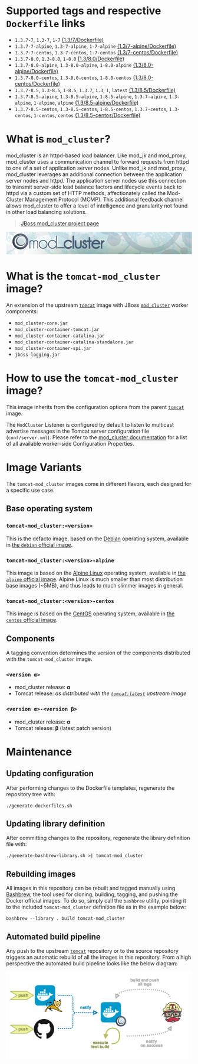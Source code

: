 # Supported tags and respective `Dockerfile` links

* `1.3.7-7`, `1.3-7`, `1-7` [(1.3/7/Dockerfile)](https://github.com/antoineco/tomcat-mod_cluster/blob/dc52e773091b63cfa8e84319bde78ba5f576740e/1.3/7/Dockerfile)
* `1.3.7-7-alpine`, `1.3-7-alpine`, `1-7-alpine` [(1.3/7-alpine/Dockerfile)](https://github.com/antoineco/tomcat-mod_cluster/blob/dc52e773091b63cfa8e84319bde78ba5f576740e/1.3/7-alpine/Dockerfile)
* `1.3.7-7-centos`, `1.3-7-centos`, `1-7-centos` [(1.3/7-centos/Dockerfile)](https://github.com/antoineco/tomcat-mod_cluster/blob/dc52e773091b63cfa8e84319bde78ba5f576740e/1.3/7-centos/Dockerfile)
* `1.3.7-8.0`, `1.3-8.0`, `1-8.0` [(1.3/8.0/Dockerfile)](https://github.com/antoineco/tomcat-mod_cluster/blob/dc52e773091b63cfa8e84319bde78ba5f576740e/1.3/8.0/Dockerfile)
* `1.3.7-8.0-alpine`, `1.3-8.0-alpine`, `1-8.0-alpine` [(1.3/8.0-alpine/Dockerfile)](https://github.com/antoineco/tomcat-mod_cluster/blob/dc52e773091b63cfa8e84319bde78ba5f576740e/1.3/8.0-alpine/Dockerfile)
* `1.3.7-8.0-centos`, `1.3-8.0-centos`, `1-8.0-centos` [(1.3/8.0-centos/Dockerfile)](https://github.com/antoineco/tomcat-mod_cluster/blob/dc52e773091b63cfa8e84319bde78ba5f576740e/1.3/8.0-centos/Dockerfile)
* `1.3.7-8.5`, `1.3-8.5`, `1-8.5`, `1.3.7`, `1.3`, `1`, `latest` [(1.3/8.5/Dockerfile)](https://github.com/antoineco/tomcat-mod_cluster/blob/dc52e773091b63cfa8e84319bde78ba5f576740e/1.3/8.5/Dockerfile)
* `1.3.7-8.5-alpine`, `1.3-8.5-alpine`, `1-8.5-alpine`, `1.3.7-alpine`, `1.3-alpine`, `1-alpine`, `alpine` [(1.3/8.5-alpine/Dockerfile)](https://github.com/antoineco/tomcat-mod_cluster/blob/dc52e773091b63cfa8e84319bde78ba5f576740e/1.3/8.5-alpine/Dockerfile)
* `1.3.7-8.5-centos`, `1.3-8.5-centos`, `1-8.5-centos`, `1.3.7-centos`, `1.3-centos`, `1-centos`, `centos` [(1.3/8.5-centos/Dockerfile)](https://github.com/antoineco/tomcat-mod_cluster/blob/dc52e773091b63cfa8e84319bde78ba5f576740e/1.3/8.5-centos/Dockerfile)

# What is `mod_cluster`?

mod_cluster is an httpd-based load balancer. Like mod_jk and mod_proxy, mod_cluster uses a communication channel to forward requests from httpd to one of a set of application server nodes. Unlike mod_jk and mod_proxy, mod_cluster leverages an additional connection between the application server nodes and httpd. The application server nodes use this connection to transmit server-side load balance factors and lifecycle events back to httpd via a custom set of HTTP methods, affectionately called the Mod-Cluster Management Protocol (MCMP). This additional feedback channel allows mod_cluster to offer a level of intelligence and granularity not found in other load balancing solutions.

> [JBoss mod_cluster project page][mod_cluster]

![JBoss mod_cluster][banner]

# What is the `tomcat-mod_cluster` image?

An extension of the upstream [`tomcat`][docker-tomcat] image with JBoss [`mod_cluster`][mod_cluster] worker components:
* `mod_cluster-core.jar`
* `mod_cluster-container-tomcat.jar`
* `mod_cluster-container-catalina.jar`
* `mod_cluster-container-catalina-standalone.jar`
* `mod_cluster-container-spi.jar`
* `jboss-logging.jar`

# How to use the `tomcat-mod_cluster` image?

This image inherits from the configuration options from the parent [`tomcat`][docker-tomcat] image.

The `ModCluster` Listener is configured by default to listen to multicast advertise messages in the Tomcat server configuration file (`conf/server.xml`). Please refer to the [mod_cluster documentation][mod_cluster-tc-conf] for a list of all available worker-side Configuration Properties.

# Image Variants

The `tomcat-mod_cluster` images come in different flavors, each designed for a specific use case.

## Base operating system

### `tomcat-mod_cluster:<version>`

This is the defacto image, based on the [Debian](http://debian.org) operating system, available in [the `debian` official image](https://hub.docker.com/_/debian).

### `tomcat-mod_cluster:<version>-alpine`

This image is based on the [Alpine Linux](http://alpinelinux.org) operating system, available in [the `alpine` official image](https://hub.docker.com/_/alpine). Alpine Linux is much smaller than most distribution base images (~5MB), and thus leads to much slimmer images in general.

### `tomcat-mod_cluster:<version>-centos`

This image is based on the [CentOS](https://www.centos.org/) operating system, available in [the `centos` official image][docker-centos].

## Components

A tagging convention determines the version of the components distributed with the `tomcat-mod_cluster` image.

### `<version α>`

* mod_cluster release: **α**
* Tomcat release: *as distributed with the [`tomcat:latest`][docker-tomcat] upstream image*

### `<version α>-<version β>`

* mod_cluster release: **α**
* Tomcat release: **β** (latest patch version)

# Maintenance

## Updating configuration

After performing changes to the Dockerfile templates, regenerate the repository tree with:

```
./generate-dockerfiles.sh
```

## Updating library definition

After committing changes to the repository, regenerate the library definition file with:

```
./generate-bashbrew-library.sh >| tomcat-mod_cluster
```

## Rebuilding images

All images in this repository can be rebuilt and tagged manually using [Bashbrew][bashbrew], the tool used for cloning, building, tagging, and pushing the Docker official images. To do so, simply call the `bashbrew` utility, pointing it to the included `tomcat-mod_cluster` definition file as in the example below:

```
bashbrew --library . build tomcat-mod_cluster
```

## Automated build pipeline

Any push to the upstream [`tomcat`][docker-tomcat] repository or to the source repository triggers an automatic rebuild of all the images in this repository. From a high perspective the automated build pipeline looks like the below diagram:

![Automated build pipeline][pipeline]


[banner]: https://raw.githubusercontent.com/antoineco/tomcat-mod_cluster/master/modcluster_banner_r1v2.png
[docker-tomcat]: https://hub.docker.com/_/tomcat/
[docker-centos]: https://hub.docker.com/_/centos/
[mod_cluster]: http://modcluster.io/
[mod_cluster-tc-conf]: http://modcluster.io/documentation/#worker-side-configuration-properties
[bashbrew]: https://github.com/docker-library/official-images/blob/master/bashbrew/README.md
[pipeline]: https://raw.githubusercontent.com/antoineco/tomcat-mod_cluster/master/build_pipeline.png

